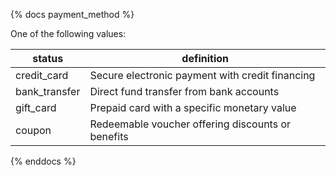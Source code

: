 {% docs payment_method %}
	
One of the following values: 

| status         | definition                                       |
|----------------|--------------------------------------------------|
| credit_card    | Secure electronic payment with credit financing  |
| bank_transfer  | Direct fund transfer from bank accounts          |
| gift_card      | Prepaid card with a specific monetary value      |
| coupon         | Redeemable voucher offering discounts or benefits|

{% enddocs %}